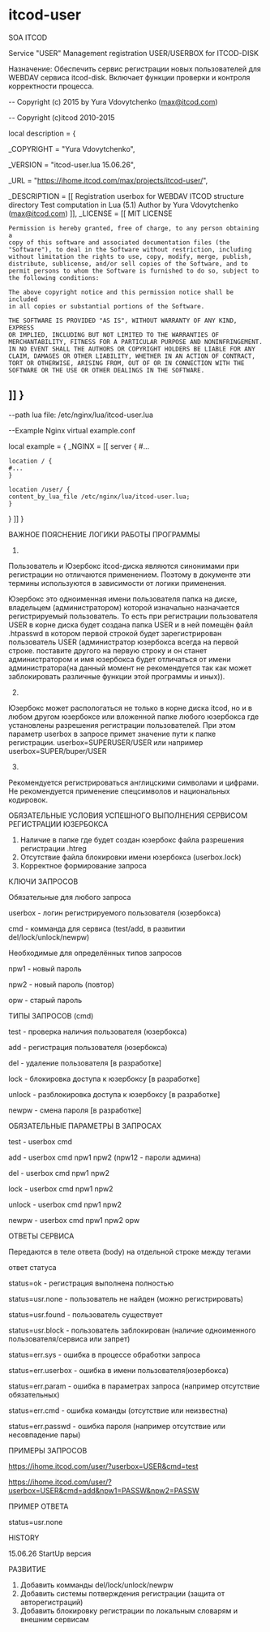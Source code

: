# itcod-user
SOA ITCOD  

Service "USER"  Management registration USER/USERBOX for ITCOD-DISK 

Назначение: Обеспечить сервис регистрации новых пользователей для WEBDAV 
сервиса itcod-disk. Включает функции проверки и контроля корректности процесса.


-- Copyright (c) 2015 by Yura Vdovytchenko (max@itcod.com)

-- Copyright (c)itcod 2010-2015

local description = {

  _COPYRIGHT   = "Yura Vdovytchenko",
  
  _VERSION     = "itcod-user.lua 15.06.26",
  
  _URL         = "https://ihome.itcod.com/max/projects/itcod-user/",
  
  _DESCRIPTION = [[
   Registration userbox for WEBDAV ITCOD structure directory
   Test computation in Lua (5.1)
   Author by Yura Vdovytchenko (max@itcod.com)
  ]],
  _LICENSE = [[
    MIT LICENSE

    Permission is hereby granted, free of charge, to any person obtaining a
    copy of this software and associated documentation files (the
    "Software"), to deal in the Software without restriction, including
    without limitation the rights to use, copy, modify, merge, publish,
    distribute, sublicense, and/or sell copies of the Software, and to
    permit persons to whom the Software is furnished to do so, subject to
    the following conditions:

    The above copyright notice and this permission notice shall be included
    in all copies or substantial portions of the Software.

    THE SOFTWARE IS PROVIDED "AS IS", WITHOUT WARRANTY OF ANY KIND, EXPRESS
    OR IMPLIED, INCLUDING BUT NOT LIMITED TO THE WARRANTIES OF
    MERCHANTABILITY, FITNESS FOR A PARTICULAR PURPOSE AND NONINFRINGEMENT.
    IN NO EVENT SHALL THE AUTHORS OR COPYRIGHT HOLDERS BE LIABLE FOR ANY
    CLAIM, DAMAGES OR OTHER LIABILITY, WHETHER IN AN ACTION OF CONTRACT,
    TORT OR OTHERWISE, ARISING FROM, OUT OF OR IN CONNECTION WITH THE
    SOFTWARE OR THE USE OR OTHER DEALINGS IN THE SOFTWARE.
  ]]
}
-----------------------------------------------------------------------------------

--path lua file: /etc/nginx/lua/itcod-user.lua

--Example Nginx virtual example.conf

local example = {
  _NGINX = [[
server {
    #...

    location / {
	#...
    }

    location /user/ {
	content_by_lua_file /etc/nginx/lua/itcod-user.lua;
    }
}
  ]]
}


ВАЖНОЕ ПОЯСНЕНИЕ ЛОГИКИ РАБОТЫ ПРОГРАММЫ

1.
Пользователь и Юзербокс itcod-диска являются синонимами при регистрации 
но отличаются применением. Поэтому в документе эти термины используются в зависимости от 
логики применения.

Юзербокс это одноименная имени пользователя папка на диске, владельцем (администратором) 
которой изначально назначается регистрируемый пользователь. То есть при регистрации пользователя
USER в корне диска будет создана папка USER и в ней помещён файл .htpasswd в 
котором первой строкой будет зарегистрирован пользователь USER (администратор юзербокса
всегда на первой строке. поставите другого на первую строку и он станет администратором 
и имя юзербокса будет отличаться от имени администратора(на данный момент не рекомендуется так как
может заблокировать различные функции этой программы и иных)). 

2.
Юзербокс может распологаться не только в корне диска itcod, но и в любом другом юзербоксе
или вложенной папке любого юзербокса где установлены разрешения регистрации 
пользователей. При этом параметр userbox в запросе примет значение пути к папке регистрации.
userbox=SUPERUSER/USER или например userbox=SUPER/buper/USER

3.
Рекомендуется регистрироваться англицскими символами и цифрами. Не рекомендуется 
применение спецсимволов и национальных кодировок.


ОБЯЗАТЕЛЬНЫЕ УСЛОВИЯ УСПЕШНОГО ВЫПОЛНЕНИЯ СЕРВИСОМ РЕГИСТРАЦИИ ЮЗЕРБОКСА

1. Наличие в папке где будет создан юзербокс файла разрешения регистрации .htreg
2. Отсутствие файла блокировки имени юзербокса (userbox.lock)
3. Корректное формирование запроса

КЛЮЧИ ЗАПРОСОВ

Обязательные для любого запроса

userbox - логин регистрируемого пользователя (юзербокса)

cmd - комманда для сервиса (test/add, в развитии del/lock/unlock/newpw)

Необходимые для определённых типов запросов

npw1 - новый пароль

npw2 - новый пароль (повтор)

opw - старый пароль



ТИПЫ ЗАПРОСОВ (cmd)

test - проверка наличия пользователя (юзербокса)

add - регистрация пользователя (юзербокса)

del - удаление пользователя [в разработке]

lock - блокировка доступа к юзербоксу [в разработке]

unlock - разблокировка доступа к юзербоксу [в разработке]

newpw - смена пароля [в разработке]



ОБЯЗАТЕЛЬНЫЕ ПАРАМЕТРЫ В ЗАПРОСАХ

test - userbox cmd

add - userbox cmd npw1 npw2 (npw12 - пароли админа)

del - userbox cmd npw1 npw2

lock - userbox cmd npw1 npw2

unlock - userbox cmd npw1 npw2

newpw - userbox cmd npw1 npw2 opw



ОТВЕТЫ СЕРВИСА

Передаются в теле ответа (body) на отдельной строке между тегами

<!-- START REPLY --> 
ответ статуса
<!-- STOP REPLY -->

status=ok - регистрация выполнена полностью

status=usr.none - пользователь не найден (можно регистрировать)

status=usr.found - пользователь существует

status=usr.block - пользователь заблокирован (наличие одноименного пользователя/сервиса или запрет)

status=err.sys - ошибка в процессе обработки запроса

status=err.userbox - ошибка в имени пользователя(юзербокса)

status=err.param - ошибка в параметрах запроса (например отсутствие обязательных)

status=err.cmd - ошибка команды (отсутствие или неизвестна)

status=err.passwd - ошибка пароля (например отсутствие или несовпадение пары)



ПРИМЕРЫ ЗАПРОСОВ

https://ihome.itcod.com/user/?userbox=USER&cmd=test

https://ihome.itcod.com/user/?userbox=USER&cmd=add&npw1=PASSW&npw2=PASSW



ПРИМЕР ОТВЕТА

<!-- START REPLY -->
status=usr.none
<!-- STOP REPLY -->



HISTORY

15.06.26 StartUp версия



РАЗВИТИЕ

1. Добавить комманды del/lock/unlock/newpw
2. Добавить системы потверждения регистрации (защита от авторегистраций)
3. Добавить блокировку регистрации по локальным словарям и внешним сервисам
